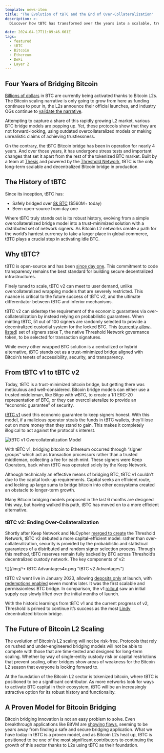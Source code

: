 ```yaml
---
template: news-item
title: "The Evolution of tBTC and the End of Over-Collateralization"
description: >-
  Discover how tBTC has transformed over the years into a scalable, trust-minimized Bitcoin bridge, poised to fuel the growth of Bitcoin Layer 2 networks by eliminating the need for over-collateralization.

date: 2024-04-17T11:09:46.661Z
tags:
  - featured
  - tBTC
  - Bitcoin
  - Ethereum
  - DeFi
  - Layer 2
---
```

## Four Years of Bridging Bitcoin

[Billions of dollars](https://defillama.com/protocol/merlins-seal) in BTC are currently being activated thanks to Bitcoin L2s. The Bitcoin scaling narrative is only going to grow from here as funding continues to pour in, the L2s announce their official launches, and industry OGs continue to [validate the narrative](https://twitter.com/anuragarjun/status/1772721722745299352).

Attempting to capture a share of this rapidly growing L2 market, various BTC bridge models are popping up. Yet, these protocols show that they are not forward-looking, using outdated overcollateralized models or making unrealistic claims of achieving trustlessness.

On the contrary, the tBTC Bitcoin bridge has been in operation for nearly 4 years. And over those years, it has undergone stress tests and important changes that set it apart from the rest of the tokenized BTC market. Built by a team at [Thesis](https://thesis.co/) and powered by the [Threshold Network](https://threshold.network/), tBTC is the only long-term scalable and decentralized Bitcoin bridge in production. [](https://thesis.co/)

## The History of tBTC

Since its inception, tBTC has:

* Safely bridged over [8k BTC](https://tbtcscan.com/) ($560M+ today)
* Been open-source from day one

Where tBTC truly stands out is its robust history, evolving from a simple overcollateralized bridge model into a trust-minimized solution with a distributed set of network signers. As Bitcoin L2 networks create a path for the world’s hardest currency to take a larger place in global commerce, tBTC plays a crucial step in activating idle BTC.

## Why tBTC?

tBTC is open-source and has been [since day one](https://tbtc.network/news/2020-03-25-tbtc-is-now-fully-open-sourced/). This commitment to code transparency remains the best standard for building secure decentralized infrastructures.

Finely tuned to scale, tBTC v2 can meet to user demand, unlike overcollateralized wrapping models that are severely restricted. This nuance is critical to the future success of tBTC v2, and the ultimate differentiator between tBTC and inferior mechanisms.

tBTC v2 can sidestep the requirement of the economic guarantees via over-collateralization by instead relying on probabilistic guarantees. When minting tBTC, 51 out of 100 signers are randomly selected to provide a decentralized custodial system for the locked BTC. This ([currently allow-listed](https://docs.threshold.network/staking-and-running-a-node/tbtc-beta-stakers-program?ref=blog.threshold.network)) set of signers stake T, the native Threshold Network governance token, to be selected for transaction signatures.

While every other wrapped BTC solution is a centralized or hybrid alternative, tBTC stands out as a trust-minimized bridge aligned with Bitcoin’s tenets of accessibility, security, and transparency.

## From tBTC v1 to tBTC v2

Today, tBTC is a trust-minimized bitcoin bridge, but getting there was meticulous and well-considered. Bitcoin bridge models can either use a trusted middleman, like Bitgo with wBTC, to create a 1:1 ERC-20 representation of BTC, or they can overcollateralize to provide an “economic guarantee” of security.

[](https://tbtc.network/news/2020-03-09-tbtc-101/)[tBTC v1](https://tbtc.network/news/2020-03-09-tbtc-101/) used this economic guarantee to keep signers honest. With this model, if a malicious operator steals the funds in tBTC wallets, they’ll lose out on more money than they stand to gain. This makes it completely illogical to act against the protocol's interest. 

![](/img/v2.png "tBTC v1 Overcollateralization Model")

With tBTC v1, bridging bitcoin to Ethereum occurred through “signer groups” which act as transaction processors rather than a trusted middleman, collecting a fee for each mint. These signers were Keep Operators, back when tBTC was operated solely by the Keep Network.

Although technically an effective means of bridging BTC, tBTC v1 couldn't due to the capital lock-up requirements. Capital seeks an efficient route, and locking up large sums to bridge bitcoin into other ecosystems created an obstacle to longer-term growth.

Many Bitcoin bridging models proposed in the last 6 months are designed this way, but having walked this path, tBTC has moved on to a more efficient alternative.

### tBTC v2: Ending Over-Collateralization

Shortly after Keep Network and NuCypher [m﻿erged to create](https://www.coinbase.com/en-es/cloud/discover/protocol-guides/guide-to-threshold#:~:text=As%20a%20milestone%20in%20crypto,tools%20and%20distributed%20node%20network.) the Threshold Network, tBTC v2 debuted a more capital-efficient model: rather than over-collateralization, security is provided by the probabilistic and statistical guarantees of a distributed and random signer selection process. Through this method, tBTC reserves remain fully backed by BTC across Threshold’s decentralized custody network. The key components of v2:

![](/img/↳ tBTC Advantages4x.png "tBTC v2 Advantages")

tBTC v2 went live in January 2023, a﻿llowing [deposits only](https://blog.threshold.network/thresholds-tbtc-launches-minting-for-only-decentralized-permissionless-scalable-btc-bridge-to-defi/) at launch, with [redemptions enabled](https://blog.threshold.network/fulfilling-vitaliks-prophecy/) seven months later. It was the first scalable and permissionless BTC bridge. In comparison, the v1 [rollout](https://tbtc.network/news/2020-09-22-tbtc-is-live/) saw an initial supply cap slowly lifted over the initial months of launch.

With the historic learnings from tBTC v1 and the current progress of v2, Threshold is primed to continue it’s success as the most [L﻿indy](<https://en.wikipedia.org/wiki/Lindy_effect#:~:text=The%20Lindy%20effect%20(also%20known,proportional%20to%20their%20current%20age.>) decentralized bitcoin bridge.[](<https://en.wikipedia.org/wiki/Lindy_effect#:~:text=The%20Lindy%20effect%20(also%20known,proportional%20to%20their%20current%20age.>)

## The Future of Bitcoin L2 Scaling

The evolution of Bitcoin’s L2 scaling will not be risk-free. Protocols that rely on rushed and under-engineered bridging models will not be able to compete with those that are time-tested and designed for long-term scaling. Whether by way of single-entity custody risk or capital restrictions that prevent scaling, other bridges show areas of weakness for the Bitcoin L2 season that everyone is looking forward to.

At the foundation of the Bitcoin L2 sector is tokenized bitcoin, where tBTC is positioned to be a significant contributor. As more networks look for ways to activate BTC capital in their ecosystem, tBTC will be an increasingly attractive option for its robust history and functionality.

## A Proven Model for Bitcoin Bridging

Bitcoin bridging innovation is not an easy problem to solve. Even breakthrough applications like BitVM are [showing flaws](https://medium.com/@twhittle/bitvm-bridges-considered-unsafe-9e1ce75c8176), seeming to be years away from finding a safe and secure bridging application. What we have today in tBTC is a proven model, and as Bitcoin L2s heat up, tBTC is positioned to be one of the most significant contributors to continuing the growth of this sector thanks to L2s using tBTC as their foundation.
